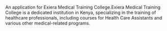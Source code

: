 An application for Exiera Medical Training College.Exiera Medical Training College is a dedicated institution in Kenya,
specializing in the training of healthcare professionals, including
courses for Health Care Assistants and various other medical-related
programs.
